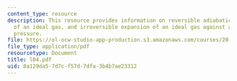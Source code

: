 ```yaml
---
content_type: resource
description: This resource provides information on reversible adiabatic expansion
  of an ideal gas, and irreversible expansion of an ideal gas against a constant external
  pressure.
file: https://ol-ocw-studio-app-production.s3.amazonaws.com/courses/20-110j-thermodynamics-of-biomolecular-systems-fall-2005/8a129da57d7cf57d7dfa3b4b7ae23312_l04.pdf
file_type: application/pdf
resourcetype: Document
title: l04.pdf
uid: 8a129da5-7d7c-f57d-7dfa-3b4b7ae23312
---
```

